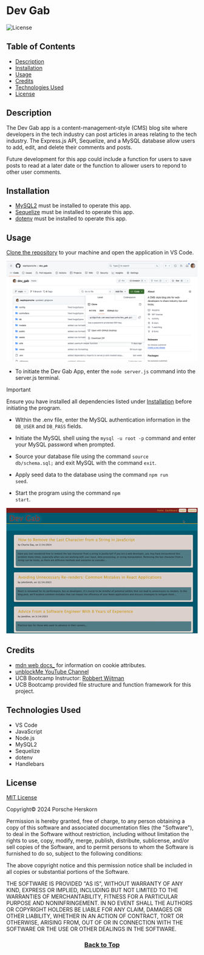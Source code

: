 # Dev Gab
![License](https://img.shields.io/badge/License-MIT-9cf.svg)

## Table of Contents

* [Description](#description)
* [Installation](#installation)
* [Usage](#usage)
* [Credits](#credits)
* [Technologies Used](#technologies-used)
* [License](#license)


## Description
The Dev Gab app is a content-management-style (CMS) blog site where developers in the tech industry can post articles in areas relating to the tech industry. The Express.js API, Sequelize, and a MySQL database allow users to add, edit, and delete their comments and posts.

Future development for this app could include a function for users to save posts to read at a later date or the function to allower users to repond to other user comments.


## Installation
* [MySQL2](https://www.npmjs.com/package/mysql2) must be installed to operate this app.
* [Sequelize](https://www.npmjs.com/package/sequelize) must be installed to operate this app.
* [dotenv](https://www.npmjs.com/package/dotenv) must be installed to operate this app.


## Usage
[Clone the repository](https://github.com/eepitsporsche/dev_gab) to your machine and open the application in VS Code.

<p align="center"><img src="./assets/images/dev_gab_github_repo.png" alt="Dev Gab GitHub Repo"></p>

* To initiate the Dev Gab App, enter the <code>node server.js</code> command into the server.js terminal.

> [!IMPORTANT]
 Ensure you have installed all dependencies listed under [Installation](#installation) before initiating the program.

* WIthin the .env file, enter the MySQL authentication information in the <code>DB_USER</code> and <code>DB_PASS</code> fields.

* Initiate the MySQL shell using the <code>mysql -u root -p</code> command and enter your MySQL password when prompted.

* Source your database file using the command <code>source db/schema.sql;</code> and exit MySQL with the command <code>exit</code>.

* Apply seed data to the database using the command <code>npm run seed</code>.

* Start the program using the command <code>npm start</code>.

<p align="center"><img src="./assets/images/dev_gab_demo.gif" alt="Dev Gab Demo"></p>


## Credits
* [mdn web docs_](https://developer.mozilla.org/en-US/docs/Web/HTTP/Headers/Set-Cookie) for information on cookie attributes.
* [unblockMe YouTube Channel](https://www.youtube.com/@unblockme.digital)
* UCB Bootcamp Instructor: [Robbert Wijtman](https://github.com/Bucky24)
* UCB Bootcamp provided file structure and function framework for this project.


## Technologies Used
* VS Code
* JavaScript
* Node.js
* MySQL2
* Sequelize
* dotenv
* Handlebars


## License
<a href="https://opensource.org/licenses/MIT">MIT License</a>

Copyright© 2024 Porsche Herskorn

Permission is hereby granted, free of charge, to any person obtaining a copy of this software and associated documentation files (the "Software"), to deal in the Software without restriction, including without limitation the rights to use, copy, modify, merge, publish, distribute, sublicense, and/or sell copies of the Software, and to permit persons to whom the Software is furnished to do so, subject to the following conditions:

The above copyright notice and this permission notice shall be included in all copies or substantial portions of the Software.

THE SOFTWARE IS PROVIDED "AS IS", WITHOUT WARRANTY OF ANY KIND, EXPRESS OR IMPLIED, INCLUDING BUT NOT LIMITED TO THE WARRANTIES OF MERCHANTABILITY, FITNESS FOR A PARTICULAR PURPOSE AND NONINFRINGEMENT. IN NO EVENT SHALL THE AUTHORS OR COPYRIGHT HOLDERS BE LIABLE FOR ANY CLAIM, DAMAGES OR OTHER LIABILITY, WHETHER IN AN ACTION OF CONTRACT, TORT OR OTHERWISE, ARISING FROM, OUT OF OR IN CONNECTION WITH THE SOFTWARE OR THE USE OR OTHER DEALINGS IN THE SOFTWARE.

### <p align="center">[Back to Top](#dev-gab)</p>